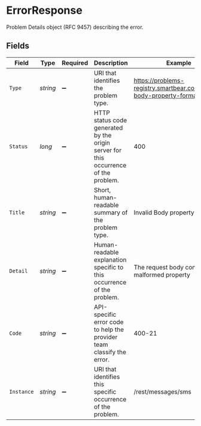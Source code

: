 # ErrorResponse

Problem Details object (RFC 9457) describing the error.


## Fields

| Field                                                                               | Type                                                                                | Required                                                                            | Description                                                                         | Example                                                                             |
| ----------------------------------------------------------------------------------- | ----------------------------------------------------------------------------------- | ----------------------------------------------------------------------------------- | ----------------------------------------------------------------------------------- | ----------------------------------------------------------------------------------- |
| `Type`                                                                              | *string*                                                                            | :heavy_minus_sign:                                                                  | URI that identifies the problem type.                                               | https://problems-registry.smartbear.com/invalid-body-property-format                |
| `Status`                                                                            | *long*                                                                              | :heavy_minus_sign:                                                                  | HTTP status code generated by the origin server for this occurrence of the problem. | 400                                                                                 |
| `Title`                                                                             | *string*                                                                            | :heavy_minus_sign:                                                                  | Short, human-readable summary of the problem type.                                  | Invalid Body property format                                                        |
| `Detail`                                                                            | *string*                                                                            | :heavy_minus_sign:                                                                  | Human-readable explanation specific to this occurrence of the problem.              | The request body contains a malformed property                                      |
| `Code`                                                                              | *string*                                                                            | :heavy_minus_sign:                                                                  | API-specific error code to help the provider team classify the error.               | 400-21                                                                              |
| `Instance`                                                                          | *string*                                                                            | :heavy_minus_sign:                                                                  | URI that identifies this specific occurrence of the problem.                        | /rest/messages/sms                                                                  |